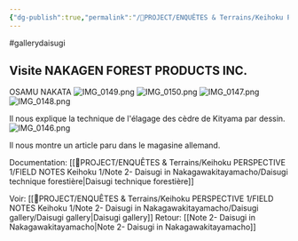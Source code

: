 ```yaml
---
{"dg-publish":true,"permalink":"/📁PROJECT/ENQUÊTES & Terrains/Keihoku PERSPECTIVE 1/FIELD NOTES Keihoku 1/Note 2-  Daisugi in Nakagawakitayamacho/Visite NAKAGEN FOREST PRODUCTS INC./","noteIcon":""}
---
```


#gallerydaisugi 
## Visite NAKAGEN FOREST PRODUCTS INC.  
OSAMU NAKATA
![IMG_0149.png](/img/user/%F0%9F%93%81PROJECT/ENQU%C3%8ATES%20&%20Terrains/Keihoku%20PERSPECTIVE%201/FIELD%20NOTES%20Keihoku%201/Note%202-%20%20Daisugi%20in%20Nakagawakitayamacho/Daisugi%20gallery/attachments/IMG_0149.png)
![IMG_0150.png](/img/user/%F0%9F%93%81PROJECT/ENQU%C3%8ATES%20&%20Terrains/Keihoku%20PERSPECTIVE%201/FIELD%20NOTES%20Keihoku%201/Note%202-%20%20Daisugi%20in%20Nakagawakitayamacho/Daisugi%20gallery/attachments/IMG_0150.png)
![IMG_0147.png](/img/user/%F0%9F%93%81PROJECT/ENQU%C3%8ATES%20&%20Terrains/Keihoku%20PERSPECTIVE%201/FIELD%20NOTES%20Keihoku%201/Note%202-%20%20Daisugi%20in%20Nakagawakitayamacho/Daisugi%20gallery/attachments/IMG_0147.png)
![IMG_0148.png](/img/user/%F0%9F%93%81PROJECT/ENQU%C3%8ATES%20&%20Terrains/Keihoku%20PERSPECTIVE%201/FIELD%20NOTES%20Keihoku%201/Note%202-%20%20Daisugi%20in%20Nakagawakitayamacho/Daisugi%20gallery/attachments/IMG_0148.png)

Il nous explique la technique de l'élagage des cèdre de Kityama par dessin.
![IMG_0146.png](/img/user/%F0%9F%93%81PROJECT/ENQU%C3%8ATES%20&%20Terrains/Keihoku%20PERSPECTIVE%201/FIELD%20NOTES%20Keihoku%201/Note%202-%20%20Daisugi%20in%20Nakagawakitayamacho/Daisugi%20gallery/attachments/IMG_0146.png)

Il nous montre un article paru dans le magasine allemand. 

Documentation: [[📁PROJECT/ENQUÊTES & Terrains/Keihoku PERSPECTIVE 1/FIELD NOTES Keihoku 1/Note 2-  Daisugi in Nakagawakitayamacho/Daisugi technique forestière\|Daisugi technique forestière]]

Voir:  [[📁PROJECT/ENQUÊTES & Terrains/Keihoku PERSPECTIVE 1/FIELD NOTES Keihoku 1/Note 2-  Daisugi in Nakagawakitayamacho/Daisugi gallery/Daisugi gallery\|Daisugi gallery]]
Retour:  [[Note 2- Daisugi in Nakagawakitayamacho\|Note 2- Daisugi in Nakagawakitayamacho]]

